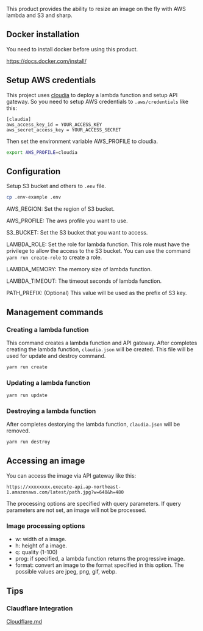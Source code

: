 This product provides the ability to resize an image on the fly with AWS lambda and S3 and sharp.

## Docker installation

You need to install docker before using this product.

https://docs.docker.com/install/

## Setup AWS credentials

This project uses [cloudia](https://github.com/claudiajs/claudia) to deploy a lambda function and setup API gateway.
So you need to setup AWS credentials to `.aws/credentials` like this:

```
[claudia]
aws_access_key_id = YOUR_ACCESS_KEY
aws_secret_access_key = YOUR_ACCESS_SECRET
```

Then set the environment variable AWS_PROFILE to cloudia.

```bash
export AWS_PROFILE=cloudia
```

## Configuration

Setup S3 bucket and others to `.env` file.

```bash
cp .env-example .env
```

AWS_REGION:
Set the region of S3 bucket.

AWS_PROFILE:
The aws profile you want to use.

S3_BUCKET:
Set the S3 bucket that you want to access.

LAMBDA_ROLE:
Set the role for lambda function.
This role must have the privilege to allow the access to the S3 bucket.
You can use the command `yarn run create-role` to create a role.

LAMBDA_MEMORY:
The memory size of lambda function.

LAMBDA_TIMEOUT:
The timeout seconds of lambda function.

PATH_PREFIX: (Optional)
This value will be used as the prefix of S3 key.

## Management commands

### Creating a lambda function

This command creates a lambda function and API gateway.
After completes creating the lambda function, `claudia.json` will be created.
This file will be used for update and destroy command.

```bash
yarn run create
```

### Updating a lambda function

```bash
yarn run update
```

### Destroying a lambda function

After completes destorying the lambda function, `claudia.json` will be removed.

```bash
yarn run destroy
```

## Accessing an image

You can access the image via API gateway like this:

```
https://xxxxxxxx.execute-api.ap-northeast-1.amazonaws.com/latest/path.jpg?w=640&h=480
```

The processing options are specified with query parameters.
If query parameters are not set, an image will not be processed.

### Image processing options

 - w: width of a image.
 - h: height of a image.
 - q: quality (1-100)
 - prog: if specified, a lambda function returns the progressive image.
 - format: convert an image to the format specified in this option. The possible values are jpeg, png, gif, webp.

## Tips

### Claudflare Integration

[Cloudflare.md](https://github.com/dotneet/devneko-image-proxy/blob/master/Cloudflare.md)

